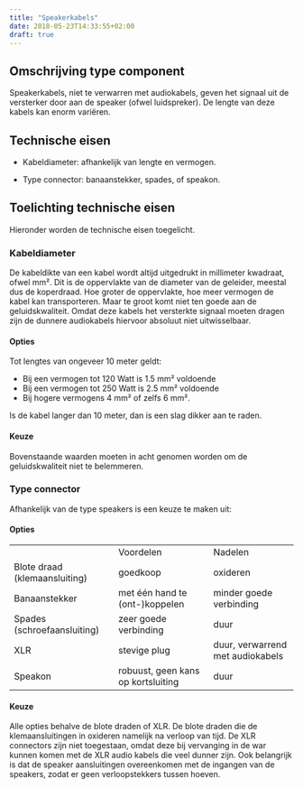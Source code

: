 ```yaml
---
title: "Speakerkabels"
date: 2018-05-23T14:33:55+02:00
draft: true
---
```


## Omschrijving type component

Speakerkabels, niet te verwarren met audiokabels, geven het signaal uit de
versterker door aan de speaker (ofwel luidspreker). De lengte van deze kabels
kan enorm variëren.

## Technische eisen

* Kabeldiameter: afhankelijk van lengte en vermogen.

* Type connector: banaanstekker, spades, of speakon.

## Toelichting technische eisen

Hieronder worden de technische eisen toegelicht.

### Kabeldiameter

De kabeldikte van een kabel wordt altijd uitgedrukt in millimeter kwadraat,
ofwel mm². Dit is de oppervlakte van de diameter van de geleider, meestal dus de
koperdraad. Hoe groter de oppervlakte, hoe meer vermogen de kabel kan
transporteren. Maar te groot komt niet ten goede aan de geluidskwaliteit. Omdat
deze kabels het versterkte signaal moeten dragen zijn de dunnere audiokabels
hiervoor absoluut niet uitwisselbaar.

#### Opties

Tot lengtes van ongeveer 10 meter geldt:

* Bij een vermogen tot 120 Watt is 1.5 mm² voldoende
* Bij een vermogen tot 250 Watt is 2.5 mm² voldoende
* Bij hogere vermogens 4 mm² of zelfs 6 mm².

Is de kabel langer dan 10 meter, dan is een slag dikker aan te raden.

#### Keuze

Bovenstaande waarden moeten in acht genomen worden om de geluidskwaliteit niet
te belemmeren.

### Type connector

Afhankelijk van de type speakers is een keuze te maken uit:

#### Opties

<table>
  <tr>
    <td></td>
    <td>Voordelen</td>
    <td>Nadelen</td>
  </tr>
  <tr>
    <td>Blote draad (klemaansluiting)</td>
    <td>goedkoop</td>
    <td>oxideren</td>
  </tr>
  <tr>
    <td>Banaanstekker</td>
    <td>met één hand te (ont-)koppelen</td>
    <td>minder goede verbinding</td>
  </tr>
  <tr>
    <td>Spades (schroefaansluiting)</td>
    <td>zeer goede verbinding</td>
    <td>duur</td>
  </tr>
  <tr>
    <td>XLR</td>
    <td>stevige plug</td>
    <td>duur, verwarrend met audiokabels</td>
  </tr>
  <tr>
    <td>Speakon</td>
    <td>robuust, geen kans op kortsluiting</td>
    <td>duur</td>
  </tr>
</table>

#### Keuze

Alle opties behalve de blote draden of XLR. De blote draden die de
klemaansluitingen in oxideren namelijk na verloop van tijd. De XLR connectors
zijn niet toegestaan, omdat deze bij vervanging in de war kunnen komen met de
XLR audio kabels die veel dunner zijn. Ook belangrijk is dat de speaker
aansluitingen overeenkomen met de ingangen van de speakers, zodat er geen
verloopstekkers tussen hoeven.
